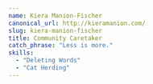 ```yaml
---
name: Kiera Manion-Fischer
canonical_url: http://kieramanion.com/
slug: kiera-manion-fischer
title: Community Caretaker
catch_phrase: "Less is more."
skills:
  - "Deleting Words"
  - "Cat Herding"
---
```

